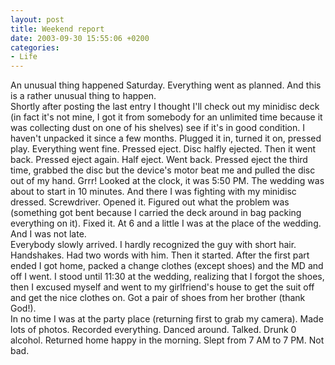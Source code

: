 ```yaml
---
layout: post
title: Weekend report
date: 2003-09-30 15:55:06 +0200
categories:
- Life
---
```

<p>An unusual thing happened Saturday. Everything went as planned. And this is a rather unusual thing to happen.<br />
Shortly after posting the last entry I thought I'll check out my minidisc deck (in fact it's not mine, I got it from somebody for an unlimited time because it was collecting dust on one of his shelves) see if it's in good condition. I haven't unpacked it since a few months. Plugged it in, turned it on, pressed play. Everything went fine. Pressed eject. Disc halfly ejected. Then it went back. Pressed eject again. Half eject. Went back. Pressed eject the third time, grabbed the disc but the device's motor beat me and pulled the disc out of my hand. Grrr! Looked at the clock, it was 5:50 PM. The wedding was about to start in 10 minutes. And there I was fighting with my minidisc dressed. Screwdriver. Opened it. Figured out what the problem was (something got bent because I carried the deck around in bag packing everything on it). Fixed it. At 6 and a little I was at the place of the wedding. And I was not late.<br />
Everybody slowly arrived. I hardly recognized the guy with short hair. Handshakes. Had two words with him. Then it started. After the first part ended I got home, packed a change clothes (except shoes) and the MD and off I went. I stood until 11:30 at the wedding, realizing that I forgot the shoes, then I excused myself and went to my girlfriend's house to get the suit off and get the nice clothes on. Got a pair of shoes from her brother (thank God!).<br />
In no time I was at the party place (returning first to grab my camera). Made lots of photos. Recorded everything. Danced around. Talked. Drunk 0 alcohol. Returned home happy in the morning. Slept from 7 AM to 7 PM. Not bad.</p>

